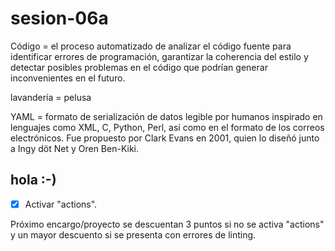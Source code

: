 # sesion-06a

Código = el proceso automatizado de analizar el código fuente para identificar errores de programación, garantizar la coherencia del estilo y detectar posibles problemas en el código que podrían generar inconvenientes en el futuro.

lavandería = pelusa 

YAML = formato de serialización de datos legible por humanos inspirado en lenguajes como XML, C, Python, Perl, así como en el formato de los correos electrónicos. Fue propuesto por Clark Evans en 2001, quien lo diseñó junto a Ingy döt Net y Oren Ben-Kiki.

## hola :-)

- [x] Activar "actions".

Próximo encargo/proyecto se descuentan 3 puntos si no se activa "actions" y un mayor descuento si se presenta con errores de linting.
